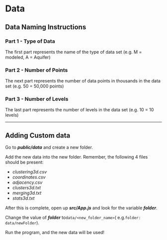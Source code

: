 # Data

## Data Naming Instructions

### Part 1 - Type of Data
The first part represents the name of the type of data set (e.g. M = modeled, A = Aquifer)

### Part 2 - Number of Points
The next part represents the number of data points in thousands in the data set (e.g. 50 = 50,000 points)

### Part 3 - Number of Levels
The last part represents the number of levels in the data set (e.g. 10 = 10 levels)

***

## Adding Custom data
Go to _**public/data**_ and create a new folder.

Add the new data into the new folder. Remember, the following 4 files should be present:
* _clustering3d.csv_
* _coordinates.csv_
* _adjacency.csv_
* _clusters3d.txt_
* _merging3d.txt_
* _stats3d.txt_

After this is complete, open up _**src/App.js**_ and look for the variable _**folder**_.

Change the value of _**folder**_ to`data/<new_folder_name>`( e.g.`folder: data/newFolder`).

Run the program, and the new data will be used!

